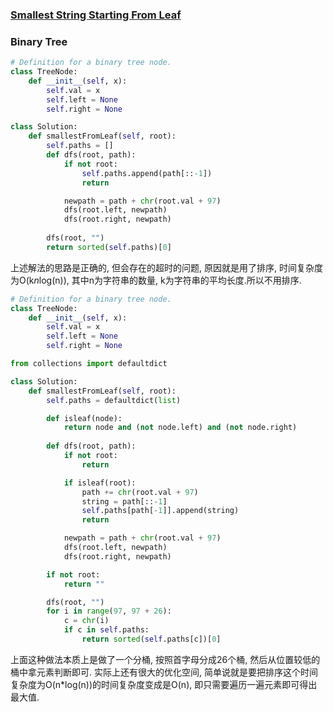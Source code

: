 ### [Smallest String Starting From Leaf](https://leetcode.com/problems/smallest-string-starting-from-leaf/)


### Binary Tree


```Python
# Definition for a binary tree node.
class TreeNode:
    def __init__(self, x):
        self.val = x
        self.left = None
        self.right = None

class Solution:
    def smallestFromLeaf(self, root):
        self.paths = []
        def dfs(root, path):
            if not root:
                self.paths.append(path[::-1])
                return

            newpath = path + chr(root.val + 97)
            dfs(root.left, newpath)
            dfs(root.right, newpath)
        
        dfs(root, "")
        return sorted(self.paths)[0]
```

上述解法的思路是正确的, 但会存在的超时的问题, 原因就是用了排序, 时间复杂度为O(k*n*log(n)),
其中n为字符串的数量, k为字符串的平均长度.所以不用排序.


```Python
# Definition for a binary tree node.
class TreeNode:
    def __init__(self, x):
        self.val = x
        self.left = None
        self.right = None

from collections import defaultdict

class Solution:
    def smallestFromLeaf(self, root):
        self.paths = defaultdict(list)

        def isleaf(node):
            return node and (not node.left) and (not node.right)
    
        def dfs(root, path):
            if not root:
                return

            if isleaf(root):
                path += chr(root.val + 97)
                string = path[::-1]
                self.paths[path[-1]].append(string)
                return

            newpath = path + chr(root.val + 97)
            dfs(root.left, newpath)
            dfs(root.right, newpath)

        if not root:
            return ""

        dfs(root, "")
        for i in range(97, 97 + 26):
            c = chr(i)
            if c in self.paths:
                return sorted(self.paths[c])[0]
```

上面这种做法本质上是做了一个分桶, 按照首字母分成26个桶, 然后从位置较低的桶中拿元素判断即可.
实际上还有很大的优化空间,  简单说就是要把排序这个时间复杂度为O(n*log(n))的时间复杂度变成是O(n), 即只需要遍历一遍元素即可得出最大值.
